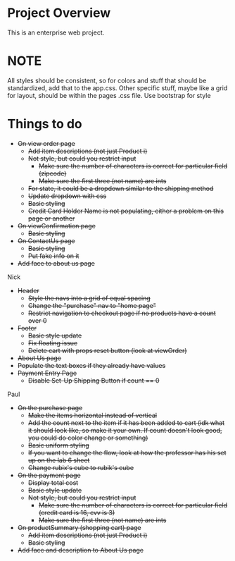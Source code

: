 # Project Overview
This is an enterprise web project.

# NOTE
All styles should be consistent, so for colors and stuff that should be standardized, add that to the app.css. Other specific stuff, maybe like a grid for layout, should be within the pages .css file.
Use bootstrap for style

# Things to do
- ~~On view order page~~
  - ~~Add item descriptions (not just Product i)~~
  - ~~Not style, but could you restrict input~~
    - ~~Make sure the number of characters is correct for particular field (zipcode)~~
    - ~~Make sure the first three (not name) are ints~~
  - ~~For state, it could be a dropdown similar to the shipping method~~
  - ~~Update dropdown with css~~
  - ~~Basic styling~~
  - ~~Credit Card Holder Name is not populating, either a problem on this page or another~~
- ~~On viewConfirmation page~~
  - ~~Basic styling~~
- ~~On ContactUs page~~
  - ~~Basic styling~~
  - ~~Put fake info on it~~
- ~~Add face to about us page~~
 
Nick
- ~~Header~~
  - ~~Style the navs into a grid of equal spacing~~
  - ~~Change the "purchase" nav to "home page"~~
  - ~~Restrict navigation to checkout page if no products have a count over 0~~
- ~~Footer~~
  - ~~Basic style update~~
  - ~~Fix floating issue~~
  - ~~Delete cart with props reset button (look at viewOrder)~~
- ~~About Us page~~
- ~~Populate the text boxes if they already have values~~
- ~~Payment Entry Page~~
  - ~~Disable Set-Up Shipping Button if count == 0~~

Paul
- ~~On the purchase page~~
  - ~~Make the items horizontal instead of vertical~~
  - ~~Add the count next to the item if it has been added to cart (idk what it should look like, so make it your own. If count doesn't look good, you could do color change or something)~~
  - ~~Basic uniform styling~~
  - ~~If you want to change the flow, look at how the professor has his set up on the lab 6 sheet~~
  - ~~Change rubix's cube to rubik's cube~~
- ~~On the payment page~~
  - ~~Display total cost~~
  - ~~Basic style update~~
  - ~~Not style, but could you restrict input~~
    - ~~Make sure the number of characters is correct for particular field (credit card is 16, cvv is 3)~~
    - ~~Make sure the first three (not name) are ints~~
- ~~On productSummary (shopping cart) page~~
  - ~~Add item descriptions (not just Product i)~~
  - ~~Basic styling~~
- ~~Add face and description to About Us page~~
